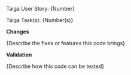 <!--
INSTRUCTIONS
Please ensure the Pull Request is targeting the `development` branch
and replace text wrapped in {} with the requested information
-->
Taiga User Story: {Number}

Taiga Task(s): {Number(s)}

**Changes**

{Describe the fixes or features this code brings}

**Validation**

{Describe how this code can be tested}
